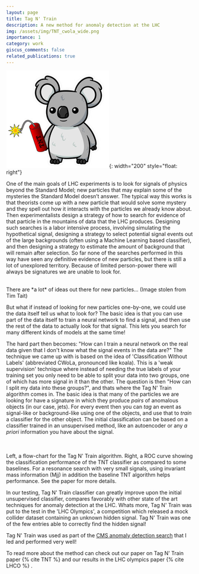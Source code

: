 ```yaml
---
layout: page
title: Tag N' Train
description: A new method for anomaly detection at the LHC
img: /assets/img/TNT_cwola_wide.png
importance: 1
category: work
giscus_comments: false
related_publications: true
---
```

![image](/assets/img/TNT_cwola.jpg){: width="200" style="float: right"}



One of the main goals of LHC experiments is to look for signals of physics beyond the Standard Model; 
new particles that may explain some of the mysteries the Standard Model doesn’t answer. 
The typical way this works is that theorists come up with a new particle that would solve some mystery and they spell out how it interacts with the particles we already know about. 
Then experimentalists design a strategy of how to search for evidence of that particle in the mountains of data that the LHC produces. 
Designing such searches is a labor intensive process, involving simulating the
hypothetical signal, designing a strategy to select potential signal events out
of the large backgrounds (often using a Machine Learning based classifier), and
then designing a strategy to estimate the amount of background that will remain
after selection.
So far none of the searches performed in this way have seen any definitive evidence of new particles, but there is still a lot of unexplored territory.
Because of limited person-power there will always be signatures we are unable
to look for. 


<div class="row justify-content-sm-center">
    <div style="text-align: center">
        <img class="img-fluid rounded z-depth-1" src="{{ '/assets/img/theories_of_dark_matter.png' | relative_url }}" alt="" title="Dark matter theories" width="800"/>
    </div>
</div>
<div class="caption">
    There are *a lot* of ideas out there for new particles... (Image stolen from Tim Tait)
</div>

But what if instead of looking for new particles one-by-one, we could use the
data itself tell us what to look for? 
The basic idea is that you can use part of the data itself to train a neural network to find a signal, 
and then use the rest of the data to actually look for that signal. 
This lets you search for many different kinds of models at the same time!


The hard part then becomes: "How can I train a neural network on the real data given that
I don't know what the signal events in the data are?"
The technique we came up with is based on the idea of 'Classification Without
Labels' (abbreviated CWoLa, pronounced like koala). This is a 'weak
supervision' technique where instead of needing the true labels of your
training set you only need to be able to split your data into two groups, one
of which has more signal in it than the other. 
The question is then "How can I split my data into these groups?", and thats
where the Tag N' Train algorithm comes in.
The basic idea is that many of the particles we are looking for have
a signature in which they produce *pairs* of anomalous objects (in our case,
jets). 
For every event then you can *tag* an event as signal-like or background-like using one of the
objects, and use that to *train* a classifier for the other object. 
The initial classification can be based on a classifier trained in an unsupervised
method, like an autoencoder or any *a priori* information you have about the
signal. 

<div class="row justify-content-sm-center">
    <div class="col-sm mt-4 mt-md-0">
        <img class="img-fluid rounded z-depth-1" src="{{ '/assets/img/TagNTrain_diagram.jpg' | relative_url }}" alt="" title="Tag N' Train"/>
    </div>
    <div class="col-sm mt-4 mt-md-0">
        <img class="img-fluid rounded z-depth-1" src="{{ '/assets/img/TNT_roc_event_1p.png' | relative_url }}" alt="" title="Classification Performance"/>
    </div>
</div>
<div class="caption">
    Left, a flow-chart for the Tag N' Train algorithm. Right, a ROC curve
    showing the classification performance of the TNT classifier as compared to
    some baselines. 
    For a resonance search with very small signals, using invariant mass information (Mjj) in addition the
    baseline TNT algorithm helps performance.
    See the paper for more details.
</div>


In our testing, Tag N' Train classifier can greatly improve upon the initial
unsupervised classifier, compares favorably with other state of the art
techniques for anomaly detection at the LHC. 
Whats more, Tag N' Train was put to the test in the 'LHC Olympics',
a competition which released a mock collider dataset containing an unknown hidden
signal.
Tag N' Train was one of the few entries able to correctly find the hidden
signal!


Tag N' Train was used as part of the [CMS anomaly detection search](CASE) that
I led and performed very well!

To read more about the method can check out our paper on Tag N' Train paper {% cite TNT %}
and our results in the LHC olympics paper {% cite LHCO %} . 

